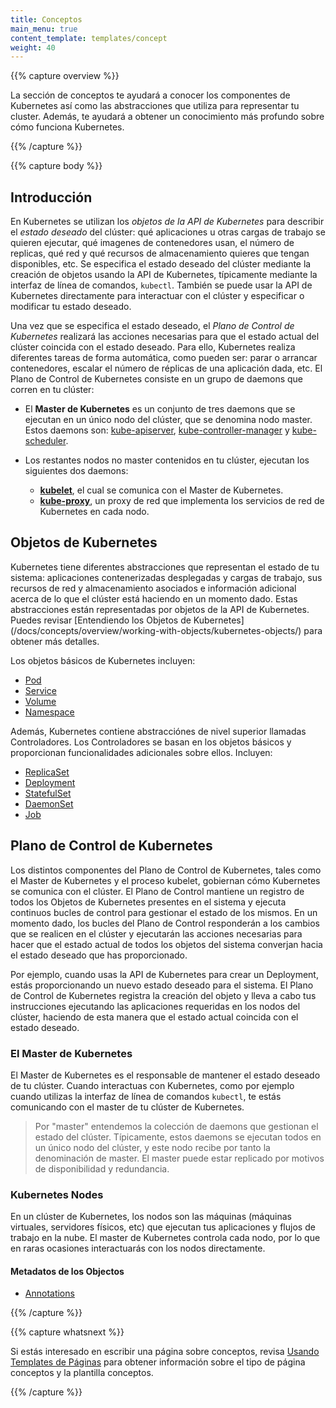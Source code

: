 ```yaml
---
title: Conceptos
main_menu: true
content_template: templates/concept
weight: 40
---
```


{{% capture overview %}}

La sección de conceptos te ayudará a conocer los componentes de Kubernetes así como las abstracciones que utiliza para representar tu cluster. Además, te ayudará a obtener un conocimiento más profundo sobre cómo funciona Kubernetes.

{{% /capture %}}

{{% capture body %}}

## Introducción

En Kubernetes se utilizan los *objetos de la API de Kubernetes* para describir el *estado deseado* del clúster: qué aplicaciones u otras cargas de trabajo se quieren ejecutar, qué imagenes de contenedores usan, el número de replicas, qué red y qué recursos de almacenamiento quieres que tengan disponibles, etc. Se especifica el estado deseado del clúster mediante la creación de objetos usando la API de Kubernetes, típicamente mediante la interfaz de línea de comandos, `kubectl`. También se puede usar la API de Kubernetes directamente para interactuar con el clúster y especificar o modificar tu estado deseado.

Una vez que se especifica el estado deseado, el *Plano de Control de Kubernetes* realizará las acciones necesarias para que el estado actual del clúster coincida con el estado deseado. Para ello, Kubernetes realiza diferentes tareas de forma automática, como pueden ser: parar o arrancar contenedores, escalar el número de réplicas de una aplicación dada, etc. El Plano de Control de Kubernetes consiste en un grupo de daemons que corren en tu clúster:

* El **Master de Kubernetes** es un conjunto de tres daemons que se ejecutan en un único nodo del clúster, que se denomina nodo master. Estos daemons son: [kube-apiserver](/docs/admin/kube-apiserver/), [kube-controller-manager](/docs/admin/kube-controller-manager/) y [kube-scheduler](/docs/admin/kube-scheduler/).

* Los restantes nodos no master contenidos en tu clúster, ejecutan los siguientes dos daemons:
  * **[kubelet](/docs/admin/kubelet/)**, el cual se comunica con el Master de Kubernetes.
  * **[kube-proxy](/docs/admin/kube-proxy/)**, un proxy de red que implementa los servicios de red de Kubernetes en cada nodo.

## Objetos de Kubernetes

Kubernetes tiene diferentes abstracciones que representan el estado de tu sistema: aplicaciones contenerizadas desplegadas y cargas de trabajo, sus recursos de red y almacenamiento asociados e información adicional acerca de lo que el clúster está haciendo en un momento dado. Estas abstracciones están representadas por objetos de la API de Kubernetes. Puedes revisar [Entendiendo los Objetos de Kubernetes] (/docs/concepts/overview/working-with-objects/kubernetes-objects/) para obtener más detalles.

Los objetos básicos de Kubernetes incluyen:

* [Pod](/docs/concepts/workloads/pods/pod-overview/)
* [Service](/docs/concepts/services-networking/service/)
* [Volume](/docs/concepts/storage/volumes/)
* [Namespace](/docs/concepts/overview/working-with-objects/namespaces/)

Además, Kubernetes contiene abstracciónes de nivel superior llamadas Controladores. Los Controladores se basan en los objetos básicos y proporcionan funcionalidades adicionales sobre ellos. Incluyen:

* [ReplicaSet](/docs/concepts/workloads/controllers/replicaset/)
* [Deployment](/docs/concepts/workloads/controllers/deployment/)
* [StatefulSet](/docs/concepts/workloads/controllers/statefulset/)
* [DaemonSet](/docs/concepts/workloads/controllers/daemonset/)
* [Job](/docs/concepts/workloads/controllers/jobs-run-to-completion/)


## Plano de Control de Kubernetes

Los distintos componentes del Plano de Control de Kubernetes, tales como el Master de Kubernetes y el proceso kubelet, gobiernan cómo Kubernetes se comunica con el clúster. El Plano de Control mantiene un registro de todos los Objetos de Kubernetes presentes en el sistema y ejecuta continuos bucles de control para gestionar el estado de los mismos. En un momento dado, los bucles del Plano de Control responderán a los cambios que se realicen en el clúster y ejecutarán las acciones necesarias para hacer que el estado actual de todos los objetos del sistema converjan hacia el estado deseado que has proporcionado.

Por ejemplo, cuando usas la API de Kubernetes para crear un Deployment, estás proporcionando un nuevo estado deseado para el sistema. El Plano de Control de Kubernetes registra la creación del objeto y lleva a cabo tus instrucciones ejecutando las aplicaciones requeridas en los nodos del clúster, haciendo de esta manera que el estado actual coincida con el estado deseado.

### El Master de Kubernetes

El Master de Kubernetes es el responsable de mantener el estado deseado de tu clúster. Cuando interactuas con Kubernetes, como por ejemplo cuando utilizas la interfaz de línea de comandos `kubectl`, te estás comunicando con el master de tu clúster de Kubernetes.

> Por "master" entendemos la colección de daemons que gestionan el estado del clúster. Típicamente, estos daemons se ejecutan todos en un único nodo del clúster, y este nodo recibe por tanto la denominación de master. El master puede estar replicado por motivos de disponibilidad y redundancia.

### Kubernetes Nodes

En un clúster de Kubernetes, los nodos son las máquinas (máquinas virtuales, servidores físicos, etc) que ejecutan tus aplicaciones y flujos de trabajo en la nube. El master de Kubernetes controla cada nodo, por lo que en raras ocasiones interactuarás con los nodos directamente.

#### Metadatos de los Objectos


* [Annotations](/docs/concepts/overview/working-with-objects/annotations/)

{{% /capture %}}

{{% capture whatsnext %}}

Si estás interesado en escribir una página sobre conceptos,
revisa [Usando Templates de Páginas](/docs/home/contribute/page-templates/)
para obtener información sobre el tipo de página conceptos y la plantilla conceptos.

{{% /capture %}}
